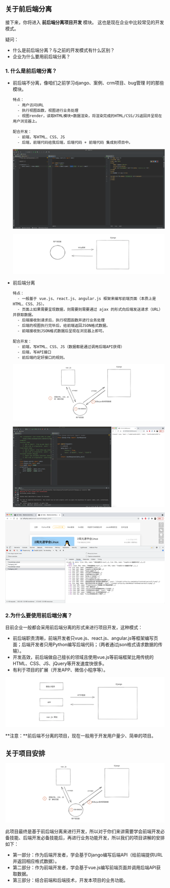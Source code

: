 ## 关于前后端分离

接下来，你将进入 **前后端分离项目开发** 模块。 这也是现在企业中比较常见的开发模式。

疑问：

- 什么是前后端分离？与之前的开发模式有什么区别？
- 企业为什么要用前后端分离？



### 1. 什么是前后端分离？

- 前后端不分离，像咱们之前学习django、案例、crm项目、bug管理 时的那些模块。

  ```
  特点：
  	- 用户访问URL
  	- 执行视图函数，视图进行业务处理
  	- 视图render，读取HTML模块+数据渲染，将渲染完成的HTML/CSS/JS返回并呈现在用户浏览器上。
  	
  配合开发：
  	- 前端，写HTML、CSS、JS
  	- 后端，前端代码给我后端，后端代码 + 前端代码 集成到项目中。
  ```

  ![image-20210828135148077](assets/image-20210828135148077.png)

  ![image-20210819121547705](assets/image-20210819121547705.png)

- 前后端分离

  ```
  特点：
  	- 一般基于 vue.js、react.js、angular.js 框架来编写前端页面（本质上是HTML、CSS、JS）。
  	- 页面上如果需要呈现数据，则需要则需要通过 ajax 的形式向后端发送请求（URL）并获取数据。
  	- 后端接收到请求后，执行视图函数并进行业务处理
  	- 后端的视图执行完毕后，给前端返回JSON格式数据。
  	- 前端接收到JSON格式数据后呈现在浏览器上即可。
  	
  配合开发：
  	- 前端，写HTML、CSS、JS（数据都是通过调用后端API获得）
  	- 后端，写API接口
  	- 前后端约定好接口的规则。
  ```

  ![image-20210819122103573](assets/image-20210819122103573.png)

  <img src="assets/image-20210807125206445.png" alt="image-20210807125206445" />

  

![image-20210807124425671](assets/image-20210807124425671.png)



### 2.为什么要使用前后端分离？

目前企业一般都会采用前后端分离的形式来进行项目开发，这种模式：

- 前后端职责清晰，前端开发者只vue.js、react.js、angular.js等框架编写页面；后端开发者只用Python编写后端代码；（两者通过json格式请求数据的传输）。
- 开发高效，前后端做自己擅长的领域且使用vue.js等前端框架比用传统的HTML、CSS、JS、jQuery等开发速度快很多。
- 有利于项目的扩展（开发APP、微信小程序等）。

![image-20210819122740927](assets/image-20210819122740927.png)

**注意：**前后端不分离的项目，现在一般用于开发用户量少、简单的项目。





## 关于项目安排

![image-20210819122103573](assets/image-20210819122103573.png)

此项目最终是基于前后端分离来进行开发，所以对于你们来讲需要学会前端开发必备技能、后端开发必备技能后，再进行业务功能开发，所以我们的项目讲解的安排如下：

- 第一部分：作为后端开发者，学会基于Django编写后端API（给前端提供URL并返回相应格式数据）。
- 第二部分：作为前端开发者，学会基于vue.js编写前端页面并调用后端API获取数据。
- 第三部分：结合前端和后端技术，开发本项目的业务功能。





























